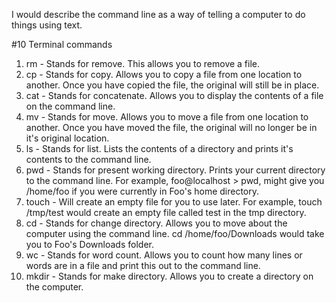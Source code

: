 I would describe the command line as a way of telling a computer to do things using text.

#10 Terminal commands
1. rm - Stands for remove. This allows you to remove a file.
2. cp - Stands for copy. Allows you to copy a file from one location to another. Once you have copied the file, the original will still be in place.
3. cat - Stands for concatenate. Allows you to display the contents of a file on the command line.
4. mv - Stands for move. Allows you to move a file from one location to another. Once you have moved the file, the original will no longer be in it's original location.
5. ls - Stands for list. Lists the contents of a directory and prints it's contents to the command line.
6. pwd - Stands for present working directory. Prints your current directory to the command line. For example, foo@localhost > pwd, might give you /home/foo if you were currently in Foo's home directory.
7. touch - Will create an empty file for you to use later. For example, touch /tmp/test would create an empty file called test in the tmp directory.
8. cd - Stands for change directory. Allows you to move about the computer using the command line. cd /home/foo/Downloads would take you to Foo's Downloads folder.
9. wc - Stands for word count. Allows you to count how many lines or words are in a file and print this out to the command line.
10. mkdir - Stands for make directory. Allows you to create a directory on the computer.

